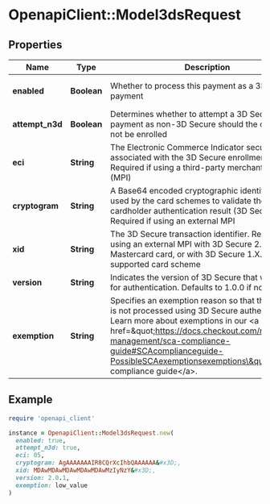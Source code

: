 # OpenapiClient::Model3dsRequest

## Properties

| Name | Type | Description | Notes |
| ---- | ---- | ----------- | ----- |
| **enabled** | **Boolean** | Whether to process this payment as a 3D Secure payment | [optional][default to false] |
| **attempt_n3d** | **Boolean** | Determines whether to attempt a 3D Secure payment as non-3D Secure should the card issuer not be enrolled  | [optional][default to false] |
| **eci** | **String** | The Electronic Commerce Indicator security level associated with the 3D Secure enrollment result. Required if using a third-party merchant plug-in (MPI) | [optional] |
| **cryptogram** | **String** | A Base64 encoded cryptographic identifier (CAVV) used by the card schemes to validate the cardholder authentication result (3D Secure). Required if using an external MPI | [optional] |
| **xid** | **String** | The 3D Secure transaction identifier. Required if using an external MPI with 3D Secure 2.X.X and a Mastercard card, or with 3D Secure 1.X.X for any supported card scheme | [optional] |
| **version** | **String** | Indicates the version of 3D Secure that was used for authentication. Defaults to 1.0.0 if not provided | [optional] |
| **exemption** | **String** | Specifies an exemption reason so that the payment is not processed using 3D Secure authentication. Learn more about exemptions in our &lt;a href&#x3D;\&quot;https://docs.checkout.com/risk-management/sca-compliance-guide#SCAcomplianceguide-PossibleSCAexemptionsexemptions\&quot;&gt;SCA compliance guide&lt;/a&gt;. | [optional] |

## Example

```ruby
require 'openapi_client'

instance = OpenapiClient::Model3dsRequest.new(
  enabled: true,
  attempt_n3d: true,
  eci: 05,
  cryptogram: AgAAAAAAAIR8CQrXcIhbQAAAAAA&#x3D;,
  xid: MDAwMDAwMDAwMDAwMDAwMzIyNzY&#x3D;,
  version: 2.0.1,
  exemption: low_value
)
```

